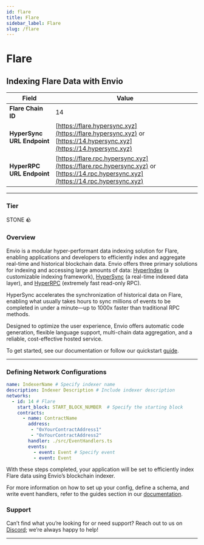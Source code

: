 ```yaml
---
id: flare
title: Flare
sidebar_label: Flare
slug: /flare
---
```


# Flare

## Indexing Flare Data with Envio

| **Field**                     | **Value**                                                                                          |
|-------------------------------|----------------------------------------------------------------------------------------------------|
| **Flare Chain ID**     | 14                                                                                            |
| **HyperSync URL Endpoint**    | [https://flare.hypersync.xyz](https://flare.hypersync.xyz) or [https://14.hypersync.xyz](https://14.hypersync.xyz) |
| **HyperRPC URL Endpoint**     | [https://flare.rpc.hypersync.xyz](https://flare.rpc.hypersync.xyz) or [https://14.rpc.hypersync.xyz](https://14.rpc.hypersync.xyz) |

---

### Tier

STONE 🪨

### Overview

Envio is a modular hyper-performant data indexing solution for Flare, enabling applications and developers to efficiently index and aggregate real-time and historical blockchain data. Envio offers three primary solutions for indexing and accessing large amounts of data: [HyperIndex](/docs/HyperIndex/overview) (a customizable indexing framework), [HyperSync](/docs/HyperSync/overview) (a real-time indexed data layer), and [HyperRPC](/docs/HyperRPC/overview-hyperrpc) (extremely fast read-only RPC).

HyperSync accelerates the synchronization of historical data on Flare, enabling what usually takes hours to sync millions of events to be completed in under a minute—up to 1000x faster than traditional RPC methods.

Designed to optimize the user experience, Envio offers automatic code generation, flexible language support, multi-chain data aggregation, and a reliable, cost-effective hosted service.

To get started, see our documentation or follow our quickstart [guide](/docs/HyperIndex/contract-import).

---

### Defining Network Configurations

```yaml
name: IndexerName # Specify indexer name
description: Indexer Description # Include indexer description
networks:
  - id: 14 # Flare  
    start_block: START_BLOCK_NUMBER  # Specify the starting block
    contracts:
      - name: ContractName
        address:
         - "0xYourContractAddress1"
         - "0xYourContractAddress2"
        handler: ./src/EventHandlers.ts
        events:
          - event: Event # Specify event
          - event: Event
```

With these steps completed, your application will be set to efficiently index Flare data using Envio’s blockchain indexer.

For more information on how to set up your config, define a schema, and write event handlers, refer to the guides section in our [documentation](/docs/HyperIndex/configuration-file).

### Support

Can’t find what you’re looking for or need support? Reach out to us on [Discord](https://discord.com/invite/Q9qt8gZ2fX); we’re always happy to help!

---
